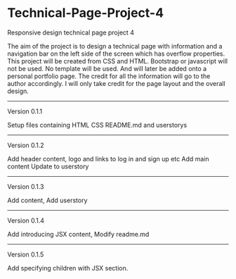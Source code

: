 # Technical-Page-Project-4
Responsive design technical page project 4

The aim of the project is to design a technical page with information and a navigation bar on the left side of the screen which has overflow properties. This project will be created from CSS and HTML. Bootstrap or javascript will not be used. No template will be used. And will later be added onto a personal portfolio page. The credit for all the information will go to the author accordingly. I will only take credit for the page layout and the overall design.

----------------------------------------------------------------
Version 0.1.1

Setup files containing HTML CSS README.md and userstorys

----------------------------------------------------------------
Version 0.1.2

Add header content, logo and links to log in and sign up etc
Add main content
Update to userstory

-----------------------------------------------------------
Version 0.1.3

Add content, Add userstory

-----------------------------------------------------------
Version 0.1.4

Add introducing JSX content, Modify readme.md

--------------------------------------------------------------
Version 0.1.5

Add specifying children with JSX section.
